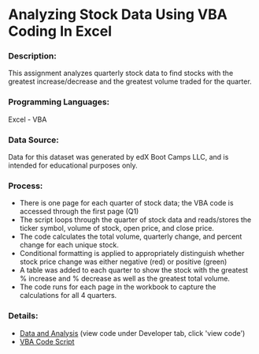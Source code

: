 # Analyzing Stock Data Using VBA Coding In Excel

### Description:

This assignment analyzes quarterly stock data to find stocks with the greatest increase/decrease and the greatest volume traded for the quarter. 

### Programming Languages: 
Excel - VBA

### Data Source:
Data for this dataset was generated by edX Boot Camps LLC, and is intended for educational purposes only.

### Process:

- There is one page for each quarter of stock data; the VBA code is accessed through the first page (Q1)
- The script loops through the quarter of stock data and reads/stores the ticker symbol, volume of stock, open price, and close price.
- The code calculates the total volume, quarterly change, and percent change for each unique stock.
- Conditional formatting is applied to appropriately distinguish whether stock price change was either negative (red) or positive (green)
- A table was added to each quarter to show the stock with the greatest % increase and % decrease as well as the greatest total volume.
- The code runs for each page in the workbook to capture the calculations for all 4 quarters.

### Details:
- [Data and Analysis](https://github.com/cindawwgg/Stock-Analysis-VBA-coding/blob/main/Copy%20of%20Multiple_year_stock_data.xlsm) (view code under Developer tab, click 'view code')
- [VBA Code Script](https://github.com/cindawwgg/Stock-Analysis-VBA-coding/blob/main/homework2.vba.code.bas.txt)
